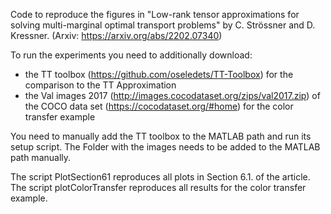 Code to reproduce the figures in "Low-rank tensor approximations for solving multi-marginal optimal transport problems" by C. Strössner and D. Kressner.
(Arxiv: https://arxiv.org/abs/2202.07340)

To run the experiments you need to additionally download:
- the TT toolbox (https://github.com/oseledets/TT-Toolbox) for the comparison to the TT Approximation
- the Val images 2017 (http://images.cocodataset.org/zips/val2017.zip) of the COCO data set (https://cocodataset.org/#home) for the color transfer example

You need to manually add the TT toolbox to the MATLAB path and run its setup script. The Folder with the images needs to be added to the MATLAB path manually.

The script PlotSection61 reproduces all plots in Section 6.1. of the article. The script plotColorTransfer reproduces all results for the color transfer example. 
